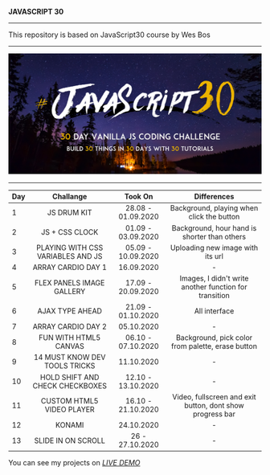 **JAVASCRIPT 30**
***

This repository is based on JavaScript30 course by Wes Bos
***

![Alt](Js-30.png)
***

| Day           | Challange     | Took On | Differences |
| :-------------|:-------------:| :-----:| :-----------:|
| 1             | JS DRUM KIT| 28.08 - 01.09.2020 | Background, playing when click the button |
| 2             | JS + CSS CLOCK| 01.09 - 03.09.2020 | Background, hour hand is shorter than others |
| 3             | PLAYING WITH CSS VARIABLES AND JS| 05.09 - 10.09.2020 | Uploading new image with its url |
| 4             | ARRAY CARDIO DAY 1|  16.09.2020 | - |
| 5             | FLEX PANELS IMAGE GALLERY|  17.09 - 20.09.2020 | Images, I didn't write another function for transition |
| 6             | AJAX TYPE AHEAD|  21.09 - 01.10.2020 | All interface |
| 7             | ARRAY CARDIO DAY 2|  05.10.2020 | - |
| 8             | FUN WITH HTML5 CANVAS|  06.10 - 07.10.2020 | Background, pick color from palette, erase button |
| 9             | 14 MUST KNOW DEV TOOLS TRICKS|  11.10.2020 | - |
| 10            | HOLD SHIFT AND CHECK CHECKBOXES| 12.10 - 13.10.2020 | - |
| 11            | CUSTOM HTML5 VIDEO PLAYER| 16.10 - 21.10.2020 | Video, fullscreen and exit button, dont show progress bar |
| 12            | KONAMI| 24.10.2020 | - |
| 13            | SLIDE IN ON SCROLL| 26 - 27.10.2020 | - |


You can see my projects on *[LIVE DEMO](https://mervekrblt.github.io/JavaScript-30/)*



